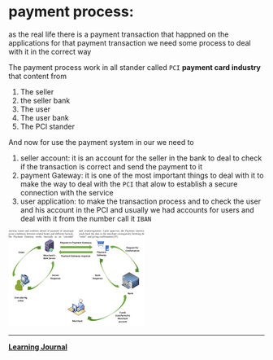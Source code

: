 # payment process:
as the real life there is a payment transaction that happned on the applications for that payment transaction we need some  process to deal with it in the correct way

The payment process work in all stander called `PCI` **payment card industry** that content from
1. The  seller
2. the  seller bank
3. The user
4. The user bank
5. The PCI stander 


And now for use the payment system in our we need to 
1. seller account: it is an account for the seller in the bank to deal to check if the transaction is correct and send the payment to it 
2. payment Gateway: it is one of the most important things to deal with it to make the way to deal with the `PCI` that alow to establish a secure connection with the service
3. user application: to make the transaction process and to check the user and his account in the PCI and usually we had accounts for users and deal with it from the number call it `IBAN`  

![img](./payment%20process.png)


 ----------------------
**[Learning Journal](./LearningJournal.md)**
